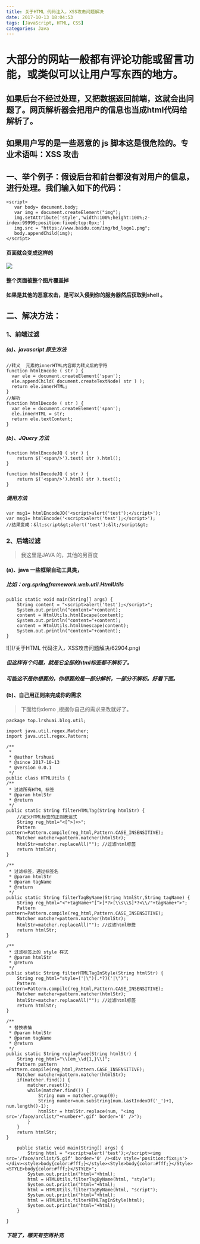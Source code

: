```yaml
---
title: 关于HTML 代码注入，XSS攻击问题解决
date: 2017-10-13 18:04:53
tags: [JavaScript, HTML, CSS]
categories: Java
---
```

# 大部分的网站一般都有评论功能或留言功能，或类似可以让用户写东西的地方。

## 如果后台不经过处理，又把数据返回前端，这就会出问题了。网页解析器会把用户的信息也当成html代码给解析了。
## 如果用户写的是一些恶意的 js 脚本这是很危险的。专业术语叫：XSS 攻击


## 一、举个例子：假设后台和前台都没有对用户的信息，进行处理。我们输入如下的代码：
```
<script>
   var body= document.body;             
   var img = document.createElement("img"); 
   img.setAttribute('style','width:100%;height:100%;z-index:99999;position:fixed;top:0px;')
   img.src = "https://www.baidu.com/img/bd_logo1.png";  
   body.appendChild(img); 
</script> 
```
#### 页面就会变成这样的
![](/upload/images/87291.png)
#### 整个页面被整个图片覆盖掉
#### 如果是其他的恶意攻击，是可以入侵到你的服务器然后获取到shell 。
## 二、解决方法：
### 1、前端过滤
##### (a)、javascript 原生方法
```
//转义  元素的innerHTML内容即为转义后的字符  
function htmlEncode ( str ) {  
  var ele = document.createElement('span');  
  ele.appendChild( document.createTextNode( str ) );  
  return ele.innerHTML;  
}  
//解析   
function htmlDecode ( str ) {  
  var ele = document.createElement('span');  
  ele.innerHTML = str;  
  return ele.textContent;  
} 
```
##### (b)、JQuery 方法
```
function htmlEncodeJQ ( str ) {  
    return $('<span/>').text( str ).html();  
}  
  
function htmlDecodeJQ ( str ) {  
    return $('<span/>').html( str ).text();  
} 
```
##### 调用方法
```
var msg1= htmlEncodeJQ('<script>alert('test');</script>');
var msg1= htmlEncode('<script>alert('test');</script>');
//结果变成：&lt;script&gt;alert('test');&lt;/script&gt;
```
### 2、后端过滤
> 我这里是JAVA 的，其他的另百度

#### (a)、java 一些框架自动工具类，
##### 比如：org.springframework.web.util.HtmlUtils
```
public static void main(String[] args) {
	String content = "<script>alert('test');</script>";
	System.out.println("content="+content);
	content = HtmlUtils.htmlEscape(content);
	System.out.println("content="+content);
	content = HtmlUtils.htmlUnescape(content);
	System.out.println("content="+content);
}
```
![](/关于HTML 代码注入，XSS攻击问题解决/62904.png)

##### 但这样有个问题，就是它全部的html标签都不解析了。
##### 可能这不是你想要的，你想要的是一部分解析，一部分不解析。好看下面。

#### (b)、自己用正则来完成你的需求
> 下面给你demo ,根据你自己的需求来改就好了。

```
package top.lrshuai.blog.util;

import java.util.regex.Matcher;
import java.util.regex.Pattern;

/**
 * 
 * @author lrshuai
 * @since 2017-10-13
 * @version 0.0.1
 */
public class HTMLUtils {
/**
 * 过滤所有HTML 标签
 * @param htmlStr
 * @return
 */
public static String filterHTMLTag(String htmlStr) {
	//定义HTML标签的正则表达式 
	String reg_html="<[^>]+>"; 
	Pattern pattern=Pattern.compile(reg_html,Pattern.CASE_INSENSITIVE); 
	Matcher matcher=pattern.matcher(htmlStr); 
	htmlStr=matcher.replaceAll(""); //过滤html标签 
	return htmlStr;
}

/**
 * 过滤标签，通过标签名
 * @param htmlStr
 * @param tagName
 * @return
 */
public static String filterTagByName(String htmlStr,String tagName) {
	String reg_html="<"+tagName+"[^>]*?>[\\s\\S]*?<\\/"+tagName+">";
	Pattern pattern=Pattern.compile(reg_html,Pattern.CASE_INSENSITIVE); 
	Matcher matcher=pattern.matcher(htmlStr); 
	htmlStr=matcher.replaceAll(""); //过滤html标签 
	return htmlStr;
}

/**
 * 过滤标签上的 style 样式
 * @param htmlStr
 * @return
 */
public static String filterHTMLTagInStyle(String htmlStr) {
	String reg_html="style=('|\")(.*?)('|\")";
	Pattern pattern=Pattern.compile(reg_html,Pattern.CASE_INSENSITIVE); 
	Matcher matcher=pattern.matcher(htmlStr); 
	htmlStr=matcher.replaceAll(""); //过滤html标签 
	return htmlStr;
}
	
/**
 * 替换表情
 * @param htmlStr
 * @param tagName
 * @return
 */
public static String replayFace(String htmlStr) {
	String reg_html="\\[em_\\d{1,}\\]";
	Pattern pattern =Pattern.compile(reg_html,Pattern.CASE_INSENSITIVE); 
	Matcher matcher=pattern.matcher(htmlStr);
	if(matcher.find()) {
		matcher.reset();
		while(matcher.find()) {
			String num = matcher.group(0);
			String number=num.substring(num.lastIndexOf('_')+1, num.length()-1);
			htmlStr = htmlStr.replace(num, "<img src='/face/arclist/"+number+".gif' border='0' />");
		}
	}
	return htmlStr;
}
	
	public static void main(String[] args) {
		String html = "<script>alert('test');</script><img src='/face/arclist/5.gif' border='0' /><div style='position:fixs;s'></div><style>body{color:#fff;}</style><Style>body{color:#fff;}</Style><STYLE>body{color:#fff;}</STYLE>";
		System.out.println("html="+html);
		html = HTMLUtils.filterTagByName(html, "style");
		System.out.println("html="+html);
		html = HTMLUtils.filterTagByName(html, "script");
		System.out.println("html="+html);
		html = HTMLUtils.filterHTMLTagInStyle(html);
		System.out.println("html="+html);
	}
	
}

```

##### 下班了，哪天有空再补充
